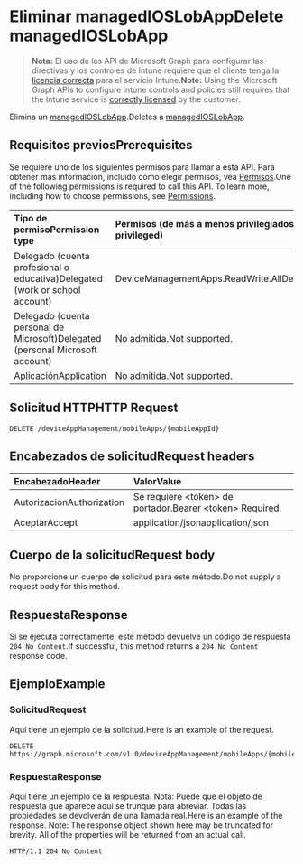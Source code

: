 # <a name="delete-managedioslobapp"></a><span data-ttu-id="08b5c-101">Eliminar managedIOSLobApp</span><span class="sxs-lookup"><span data-stu-id="08b5c-101">Delete managedIOSLobApp</span></span>

> <span data-ttu-id="08b5c-102">**Nota:** El uso de las API de Microsoft Graph para configurar las directivas y los controles de Intune requiere que el cliente tenga la [licencia correcta](https://go.microsoft.com/fwlink/?linkid=839381) para el servicio Intune.</span><span class="sxs-lookup"><span data-stu-id="08b5c-102">**Note:** Using the Microsoft Graph APIs to configure Intune controls and policies still requires that the Intune service is [correctly licensed](https://go.microsoft.com/fwlink/?linkid=839381) by the customer.</span></span>

<span data-ttu-id="08b5c-103">Elimina un [managedIOSLobApp](../resources/intune_apps_managedioslobapp.md).</span><span class="sxs-lookup"><span data-stu-id="08b5c-103">Deletes a [managedIOSLobApp](../resources/intune_apps_managedioslobapp.md).</span></span>
## <a name="prerequisites"></a><span data-ttu-id="08b5c-104">Requisitos previos</span><span class="sxs-lookup"><span data-stu-id="08b5c-104">Prerequisites</span></span>
<span data-ttu-id="08b5c-p101">Se requiere uno de los siguientes permisos para llamar a esta API. Para obtener más información, incluido cómo elegir permisos, vea [Permisos](../../../concepts/permissions_reference.md).</span><span class="sxs-lookup"><span data-stu-id="08b5c-p101">One of the following permissions is required to call this API. To learn more, including how to choose permissions, see [Permissions](../../../concepts/permissions_reference.md).</span></span>

|<span data-ttu-id="08b5c-107">Tipo de permiso</span><span class="sxs-lookup"><span data-stu-id="08b5c-107">Permission type</span></span>|<span data-ttu-id="08b5c-108">Permisos (de más a menos privilegiados)</span><span class="sxs-lookup"><span data-stu-id="08b5c-108">Permissions (from most to least privileged)</span></span>|
|:---|:---|
|<span data-ttu-id="08b5c-109">Delegado (cuenta profesional o educativa)</span><span class="sxs-lookup"><span data-stu-id="08b5c-109">Delegated (work or school account)</span></span>|<span data-ttu-id="08b5c-110">DeviceManagementApps.ReadWrite.All</span><span class="sxs-lookup"><span data-stu-id="08b5c-110">DeviceManagementApps.ReadWrite.All</span></span>|
|<span data-ttu-id="08b5c-111">Delegado (cuenta personal de Microsoft)</span><span class="sxs-lookup"><span data-stu-id="08b5c-111">Delegated (personal Microsoft account)</span></span>|<span data-ttu-id="08b5c-112">No admitida.</span><span class="sxs-lookup"><span data-stu-id="08b5c-112">Not supported.</span></span>|
|<span data-ttu-id="08b5c-113">Aplicación</span><span class="sxs-lookup"><span data-stu-id="08b5c-113">Application</span></span>|<span data-ttu-id="08b5c-114">No admitida.</span><span class="sxs-lookup"><span data-stu-id="08b5c-114">Not supported.</span></span>|

## <a name="http-request"></a><span data-ttu-id="08b5c-115">Solicitud HTTP</span><span class="sxs-lookup"><span data-stu-id="08b5c-115">HTTP Request</span></span>
<!-- {
  "blockType": "ignored"
}
-->
``` http
DELETE /deviceAppManagement/mobileApps/{mobileAppId}
```

## <a name="request-headers"></a><span data-ttu-id="08b5c-116">Encabezados de solicitud</span><span class="sxs-lookup"><span data-stu-id="08b5c-116">Request headers</span></span>
|<span data-ttu-id="08b5c-117">Encabezado</span><span class="sxs-lookup"><span data-stu-id="08b5c-117">Header</span></span>|<span data-ttu-id="08b5c-118">Valor</span><span class="sxs-lookup"><span data-stu-id="08b5c-118">Value</span></span>|
|:---|:---|
|<span data-ttu-id="08b5c-119">Autorización</span><span class="sxs-lookup"><span data-stu-id="08b5c-119">Authorization</span></span>|<span data-ttu-id="08b5c-120">Se requiere &lt;token&gt; de portador.</span><span class="sxs-lookup"><span data-stu-id="08b5c-120">Bearer &lt;token&gt; Required.</span></span>|
|<span data-ttu-id="08b5c-121">Aceptar</span><span class="sxs-lookup"><span data-stu-id="08b5c-121">Accept</span></span>|<span data-ttu-id="08b5c-122">application/json</span><span class="sxs-lookup"><span data-stu-id="08b5c-122">application/json</span></span>|

## <a name="request-body"></a><span data-ttu-id="08b5c-123">Cuerpo de la solicitud</span><span class="sxs-lookup"><span data-stu-id="08b5c-123">Request body</span></span>
<span data-ttu-id="08b5c-124">No proporcione un cuerpo de solicitud para este método.</span><span class="sxs-lookup"><span data-stu-id="08b5c-124">Do not supply a request body for this method.</span></span>

## <a name="response"></a><span data-ttu-id="08b5c-125">Respuesta</span><span class="sxs-lookup"><span data-stu-id="08b5c-125">Response</span></span>
<span data-ttu-id="08b5c-126">Si se ejecuta correctamente, este método devuelve un código de respuesta `204 No Content`.</span><span class="sxs-lookup"><span data-stu-id="08b5c-126">If successful, this method returns a `204 No Content` response code.</span></span>

## <a name="example"></a><span data-ttu-id="08b5c-127">Ejemplo</span><span class="sxs-lookup"><span data-stu-id="08b5c-127">Example</span></span>
### <a name="request"></a><span data-ttu-id="08b5c-128">Solicitud</span><span class="sxs-lookup"><span data-stu-id="08b5c-128">Request</span></span>
<span data-ttu-id="08b5c-129">Aquí tiene un ejemplo de la solicitud.</span><span class="sxs-lookup"><span data-stu-id="08b5c-129">Here is an example of the request.</span></span>
``` http
DELETE https://graph.microsoft.com/v1.0/deviceAppManagement/mobileApps/{mobileAppId}
```

### <a name="response"></a><span data-ttu-id="08b5c-130">Respuesta</span><span class="sxs-lookup"><span data-stu-id="08b5c-130">Response</span></span>
<span data-ttu-id="08b5c-p102">Aquí tiene un ejemplo de la respuesta. Nota: Puede que el objeto de respuesta que aparece aquí se trunque para abreviar. Todas las propiedades se devolverán de una llamada real.</span><span class="sxs-lookup"><span data-stu-id="08b5c-p102">Here is an example of the response. Note: The response object shown here may be truncated for brevity. All of the properties will be returned from an actual call.</span></span>
``` http
HTTP/1.1 204 No Content
```




